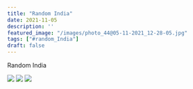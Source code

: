```yaml
---
title: "Random India"
date: 2021-11-05
description: ''
featured_image: "/images/photo_44@05-11-2021_12-28-05.jpg"
tags: ["#random_India"]
draft: false
---
```


Random India

![](/images/photo_44@05-11-2021_12-28-05.jpg)
![](/images/photo_45@05-11-2021_12-28-05.jpg)
![](/images/photo_46@05-11-2021_12-28-05.jpg)
